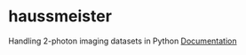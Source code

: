 # haussmeister
Handling 2-photon imaging datasets in Python
[Documentation](https://neurodroid.github.io/haussmeister)
